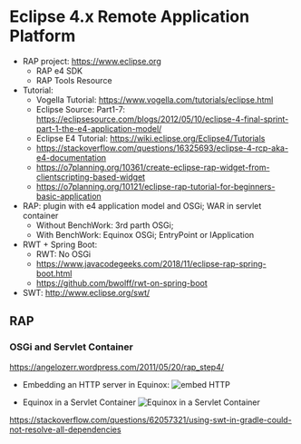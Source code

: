 # Eclipse 4.x Remote Application Platform
- RAP project: https://www.eclipse.org
     - RAP e4 SDK
     - RAP Tools Resource
- Tutorial: 
    - Vogella Tutorial: https://www.vogella.com/tutorials/eclipse.html
    - Eclipse Source: Part1-7: https://eclipsesource.com/blogs/2012/05/10/eclipse-4-final-sprint-part-1-the-e4-application-model/
    - Eclipse E4 Tutorial: https://wiki.eclipse.org/Eclipse4/Tutorials
    - https://stackoverflow.com/questions/16325693/eclipse-4-rcp-aka-e4-documentation
    - https://o7planning.org/10361/create-eclipse-rap-widget-from-clientscripting-based-widget
    - https://o7planning.org/10121/eclipse-rap-tutorial-for-beginners-basic-application
- RAP: plugin with e4 application model and OSGi; WAR in servlet container 
    - Without BenchWork: 3rd parth OSGi; 
    - With BenchWork: Equinox OSGi;  	EntryPoint or IApplication
- RWT + Spring Boot: 
    - RWT: No OSGi 
    - https://www.javacodegeeks.com/2018/11/eclipse-rap-spring-boot.html
    - https://github.com/bwolff/rwt-on-spring-boot
- SWT: http://www.eclipse.org/swt/

## RAP 
### OSGi and Servlet Container
https://angelozerr.wordpress.com/2011/05/20/rap_step4/
- Embedding an HTTP server in Equinox:
![embed HTTP](https://angelozerr.files.wordpress.com/2011/05/embeddinghttpserverinequinox.png?w=595)

- Equinox in a Servlet Container
![Equinox in a Servlet Container](https://angelozerr.files.wordpress.com/2011/05/equinoxinservletcontainer.png?w=595)



https://stackoverflow.com/questions/62057321/using-swt-in-gradle-could-not-resolve-all-dependencies
